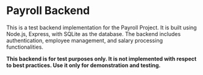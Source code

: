 # Payroll Backend

This is a test backend implementation for the Payroll Project. It is built using Node.js, Express, with SQLite as the database. The backend includes authentication, employee management, and salary processing functionalities.

**This backend is for test purposes only. It is not implemented with respect to best practices. Use it only for demonstration and testing.**